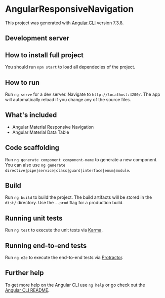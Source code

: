# AngularResponsiveNavigation

This project was generated with [Angular CLI](https://github.com/angular/angular-cli) version 7.3.8.

## Development server

## How to install full project 
You should run `npm start` to load all dependecies of the project.

## How to run 
Run `ng serve` for a dev server. Navigate to `http://localhost:4200/`. The app will automatically reload if you change any of the source files.

## What's included
* Angular Material Responsive Navigation
* Angular Material Data Table 

## Code scaffolding

Run `ng generate component component-name` to generate a new component. You can also use `ng generate directive|pipe|service|class|guard|interface|enum|module`.

## Build

Run `ng build` to build the project. The build artifacts will be stored in the `dist/` directory. Use the `--prod` flag for a production build.

## Running unit tests

Run `ng test` to execute the unit tests via [Karma](https://karma-runner.github.io).

## Running end-to-end tests

Run `ng e2e` to execute the end-to-end tests via [Protractor](http://www.protractortest.org/).

## Further help

To get more help on the Angular CLI use `ng help` or go check out the [Angular CLI README](https://github.com/angular/angular-cli/blob/master/README.md).
